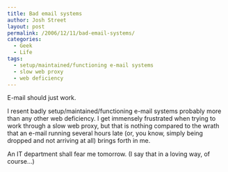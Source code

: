 ```yaml
---
title: Bad email systems
author: Josh Street
layout: post
permalink: /2006/12/11/bad-email-systems/
categories:
  - Geek
  - Life
tags:
  - setup/maintained/functioning e-mail systems
  - slow web proxy
  - web deficiency
---
```

E-mail should just work.

I resent badly setup/maintained/functioning e-mail systems probably more than any other web deficiency. I get immensely frustrated when trying to work through a slow web proxy, but that is nothing compared to the wrath that an e-mail running several hours late (or, you know, simply being dropped and not arriving at all) brings forth in me.

An IT department shall fear me tomorrow. (I say that in a loving way, of course&#8230;)